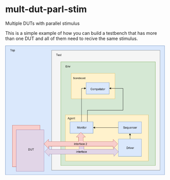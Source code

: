 # mult-dut-parl-stim
Multiple DUTs with parallel stimulus

This is a simple example of how you can build a testbench that has more than one DUT and all of them need to recive the same stimulus. 

![Diagram](https://github.com/PedroHSCavalcante/mult-dut-parl-stim/blob/master/Diagram.png)
